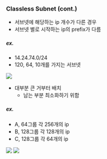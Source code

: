### Classless Subnet (cont.)

- 서브넷에 해당하는 ip 개수가 다른 경우
- 서브넷 별로 시작하는 ip의 prefix가 다름

##### ex.

- 14.24.74.0/24
- 120, 64, 10개를 가지는 서브넷

<img src="https://github.com/L-Hyun/L-Hyun.github.io/blob/main/assets/Network/15-1.png?raw=true"/>

- 대부분 큰 거부터 배치
  - 남는 부분 최소화하기 위함

##### ex.

- A, 64그룹 각 256개의 ip
- B, 128그룹 각 128개의 ip
- C, 128그룹 각 64개의 ip

<img src="https://github.com/L-Hyun/L-Hyun.github.io/blob/main/assets/Network/15-2.png?raw=true"/>

<img src="https://github.com/L-Hyun/L-Hyun.github.io/blob/main/assets/Network/15-3.png?raw=true"/>
